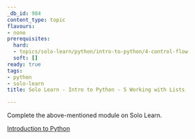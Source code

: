 ```yaml
---
_db_id: 984
content_type: topic
flavours:
- none
prerequisites:
  hard:
  - topics/solo-learn/python/intro-to-python/4-control-flow
  soft: []
ready: true
tags:
- python
- solo-learn
title: Solo Learn - Intro to Python - 5 Working with Lists

---
```


Complete the above-mentioned module on Solo Learn.

[Introduction to Python](https://www.sololearn.com/learn/courses/python-introduction)